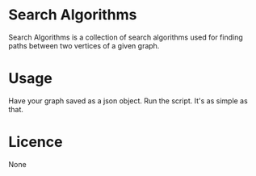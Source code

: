 # Search Algorithms

Search Algorithms is a collection of search algorithms used for finding paths between two vertices of a given graph.

# Usage

Have your graph saved as a json object.
Run the script.
It's as simple as that.

# Licence

None